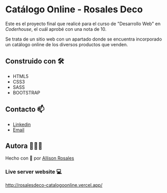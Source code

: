 # Catálogo Online - Rosales Deco

Este es el proyecto final que realicé para el curso de "Desarrollo Web" en _Coderhouse_, el cuál aprobé con una nota de 10.

Se trata de un sitio web con un apartado donde se encuentra incorporado un catálogo online de los diversos productos que venden. 

## Construido con 🛠️

* HTML5
* CSS3
* SASS
* BOOTSTRAP

## Contacto 📫

* [Linkedin](https://www.linkedin.com/in/allisonrosales/)
* [Email](mailto:allisonrosales.dev@gmail.com)

## Autora 👩🏽‍💻

Hecho con 💖 por [Allison Rosales](https://github.com/allisonrosales)

### Live server website 💻

http://rosalesdeco-catalogoonline.vercel.app/
